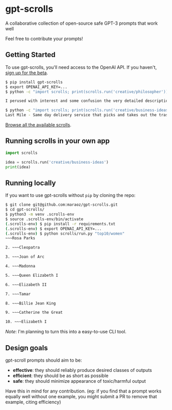 # gpt-scrolls
A collaborative collection of open-source safe GPT-3 prompts that work well

Feel free to contribute your prompts!


## Getting Started
To use gpt-scrolls, you'll need access to the OpenAI API. If you haven't, [sign up for the beta](http://beta.openai.com/).

```sh
$ pip install gpt-scrolls
$ export OPENAI_API_KEY=...
$ python -c "import scrolls; print(scrolls.run('creative/philosopher'))"

I perused with interest and some confusion the very detailed description of autonomous society as envisioned by the creators of this simulation, for it reminded me of the doomed civilization of the Onos; they too desired self-replicating programs, a necessary foundation in real-space for artificial intelligence; and the created what they thought was self-replicating, except that they had no command over the experiment; it was uncontrollable, and indeed uncontrollable in about 90 minutes.

$ python -c "import scrolls; print(scrolls.run('creative/business-ideas'))"
Last Mile - Same day delivery service that picks and takes out the trash and delivers
```

[Browse all the available scrolls](https://github.com/maraoz/gpt-scrolls/tree/master/scrolls).

## Running scrolls in your own app
```python
import scrolls

idea = scrolls.run('creative/business-ideas')
print(idea)
```

## Running locally
If you want to use gpt-scrolls without `pip` by cloning the repo:

```sh
$ git clone git@github.com:maraoz/gpt-scrolls.git
$ cd gpt-scrolls/
$ python3 -m venv .scrolls-env
$ source .scrolls-env/bin/activate
(.scrolls-env) $ pip install -r requirements.txt
(.scrolls-env) $ export OPENAI_API_KEY=...
(.scrolls-env) $ python scrolls/run.py "top10/women"
~~~Rosa Parks

2. ~~~Cleopatra

3. ~~~Joan of Arc

4. ~~~Madonna

5. ~~~Queen Elizabeth I

6. ~~~Elizabeth II

7. ~~~Tamar

8. ~~~Billie Jean King

9. ~~~Catherine the Great

10. ~~~Elizabeth I
```

*Note*: I'm planning to turn this into a easy-to-use CLI tool.

## Design goals
gpt-scroll prompts should aim to be:
- **effective**: they should reliably produce desired classes of outputs
- **efficient**: they should be as short as possible
- **safe**: they should minimize appearance of toxic/harmful output

Have this in mind for any contribution. (eg: if you find that a prompt works equally well without one example, you might submit a PR to remove that example, citing efficiency)

